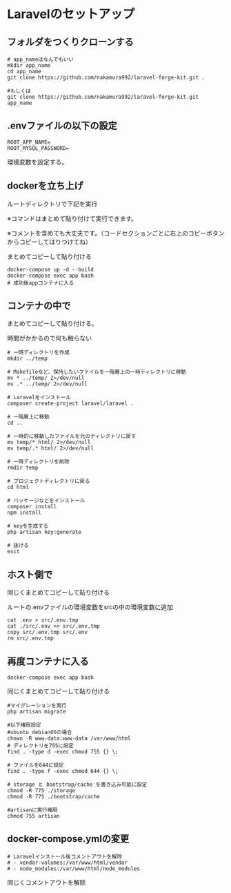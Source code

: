 # Laravelのセットアップ
## フォルダをつくりクローンする
```
# app_nameはなんでもいい
mkdir app_name
cd app_name
git clone https://github.com/nakamura992/laravel-forge-kit.git .

#もしくは
git clone https://github.com/nakamura992/laravel-forge-kit.git app_name
```
## .envファイルの以下の設定
```
ROOT_APP_NAME=
ROOT_MYSQL_PASSWORD=
```
環境変数を設定する。
## dockerを立ち上げ
ルートディレクトリで下記を実行

※コマンドはまとめて貼り付けて実行できます。

※コメントを含めても大丈夫です。（コードセクションごとに右上のコピーボタンからコピーしてはりつけてね）

まとめてコピーして貼り付ける
```
docker-compose up -d --build
docker-compose exec app bash
# 成功後appコンテナに入る
```
## コンテナの中で
まとめてコピーして貼り付ける。

時間がかかるので何も触らない
```
# 一時ディレクトリを作成
mkdir ../temp

# Makefileなど、保持したいファイルを一階層上の一時ディレクトリに移動
mv * ../temp/ 2>/dev/null
mv .* ../temp/ 2>/dev/null

# Laravelをインストール
composer create-project laravel/laravel .

# 一階層上に移動
cd ..

# 一時的に移動したファイルを元のディレクトリに戻す
mv temp/* html/ 2>/dev/null
mv temp/.* html/ 2>/dev/null

# 一時ディレクトリを削除
rmdir temp

# プロジェクトディレクトリに戻る
cd html

# パッケージなどをインストール
composer install
npm install

# keyを生成する
php artisan key:generate

# 抜ける
exit
```
## ホスト側で
同じくまとめてコピーして貼り付ける

ルートの.envファイルの環境変数をsrcの中の環境変数に追加
```
cat .env > src/.env.tmp
cat ./src/.env >> src/.env.tmp
copy src/.env.tmp src/.env
rm src/.env.tmp
```

## 再度コンテナに入る
```
docker-compose exec app bash
```
同じくまとめてコピーして貼り付ける
```
#マイグレーションを実行
php artisan migrate

#以下権限設定
#ubuntu debianOSの場合
chown -R www-data:www-data /var/www/html
# ディレクトリを755に設定
find . -type d -exec chmod 755 {} \;

# ファイルを644に設定
find . -type f -exec chmod 644 {} \;

# storage と bootstrap/cache を書き込み可能に設定
chmod -R 775 ./storage
chmod -R 775 ./bootstrap/cache

#artisanに実行権限
chmod 755 artisan
```

## docker-compose.ymlの変更
```
# Laravelインストール後コメントアウトを解除
# - vendor-volumes:/var/www/html/vendor
# - node_modules:/var/www/html/node_modules
```
同じくコメントアウトを解除
